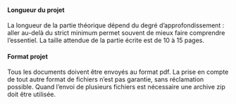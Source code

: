 #### Longueur du projet

La longueur de la partie théorique dépend du degré d’approfondissement :
aller au-delà du strict minimum permet souvent de mieux faire comprendre
l’essentiel. La taille attendue de la partie écrite est de 10 à 15
pages.

#### Format projet

Tous les documents doivent être envoyés au format pdf. La prise en
compte de tout autre format de fichiers n’est pas garantie, sans
réclamation possible. Quand l’envoi de plusieurs fichiers est nécessaire
une archive zip doit être utilisée.

